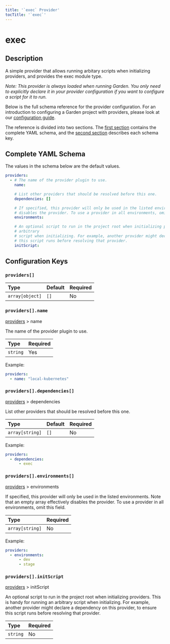 ```yaml
---
title: '`exec` Provider'
tocTitle: '`exec`'
---
```


# exec

## Description

A simple provider that allows running arbitary scripts when initializing providers, and provides the exec module type.

_Note: This provider is always loaded when running Garden. You only need to explicitly declare it in your provider configuration if you want to configure a script for it to run._

Below is the full schema reference for the provider configuration. For an introduction to configuring a Garden project with providers, please look at our [configuration guide](../../using-garden/configuration-overview.md).

The reference is divided into two sections. The [first section](exec.md#complete-yaml-schema) contains the complete YAML schema, and the [second section](exec.md#configuration-keys) describes each schema key.

## Complete YAML Schema

The values in the schema below are the default values.

```yaml
providers:
  - # The name of the provider plugin to use.
    name:

    # List other providers that should be resolved before this one.
    dependencies: []

    # If specified, this provider will only be used in the listed environments. Note that an empty array effectively
    # disables the provider. To use a provider in all environments, omit this field.
    environments:

    # An optional script to run in the project root when initializing providers. This is handy for running an
    # arbitrary
    # script when initializing. For example, another provider might declare a dependency on this provider, to ensure
    # this script runs before resolving that provider.
    initScript:
```

## Configuration Keys

### `providers[]`

| Type | Default | Required |
| :--- | :--- | :--- |
| `array[object]` | `[]` | No |

### `providers[].name`

[providers](exec.md#providers) &gt; name

The name of the provider plugin to use.

| Type | Required |
| :--- | :--- |
| `string` | Yes |

Example:

```yaml
providers:
  - name: "local-kubernetes"
```

### `providers[].dependencies[]`

[providers](exec.md#providers) &gt; dependencies

List other providers that should be resolved before this one.

| Type | Default | Required |
| :--- | :--- | :--- |
| `array[string]` | `[]` | No |

Example:

```yaml
providers:
  - dependencies:
      - exec
```

### `providers[].environments[]`

[providers](exec.md#providers) &gt; environments

If specified, this provider will only be used in the listed environments. Note that an empty array effectively disables the provider. To use a provider in all environments, omit this field.

| Type | Required |
| :--- | :--- |
| `array[string]` | No |

Example:

```yaml
providers:
  - environments:
      - dev
      - stage
```

### `providers[].initScript`

[providers](exec.md#providers) &gt; initScript

An optional script to run in the project root when initializing providers. This is handy for running an arbitrary script when initializing. For example, another provider might declare a dependency on this provider, to ensure this script runs before resolving that provider.

| Type | Required |
| :--- | :--- |
| `string` | No |

